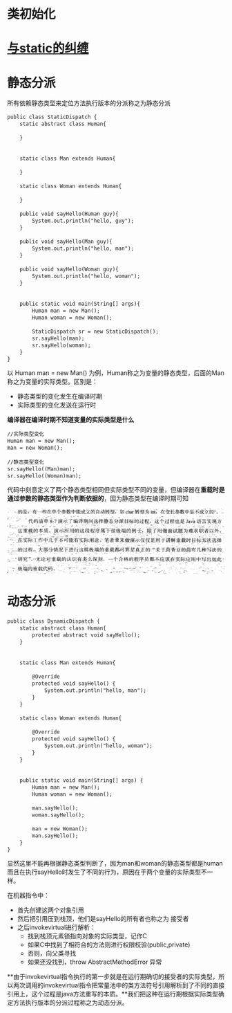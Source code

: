 类初始化
===

# [与static的纠缠](http://wiki.jikexueyuan.com/project/java-vm/class-initialization.html)


# 静态分派

所有依赖静态类型来定位方法执行版本的分派称之为静态分派

```
public class StaticDispatch {
    static abstract class Human{

    }


    static class Man extends Human{

    }

    static class Woman extends Human{

    }

    public void sayHello(Human guy){
        System.out.println("hello, guy");
    }

    public void sayHello(Man guy){
        System.out.println("hello, man");
    }

    public void sayHello(Woman guy){
        System.out.println("hello, woman");
    }


    public static void main(String[] args){
        Human man = new Man();
        Human woman = new Woman();

        StaticDispatch sr = new StaticDispatch();
        sr.sayHello(man);
        sr.sayHello(woman);
    }
}

```


以 Human man = new Man() 为例，Human称之为变量的静态类型，后面的Man 称之为变量的实际类型。区别是：

 * 静态类型的变化发生在编译时期
 * 实际类型的变化发送在运行时

**编译器在编译时期不知道变量的实际类型是什么**

```
//实际类型变化
Human man = new Man();
man = new Woman();

//静态类型变化
sr.sayHello((Man)man);
sr.sayHello((Woman)man);
```

代码中刻意定义了两个静态类型相同但实际类型不同的变量，但编译器在**重载时是通过参数的静态类型作为判断依据的**，因为静态类型在编译时期可知


![](./excitied.png)



# 动态分派

```
public class DynamicDispatch {
    static abstract class Human{
        protected abstract void sayHello();
    }


    static class Man extends Human{

        @Override
        protected void sayHello() {
            System.out.println("hello, man");
        }
    }

    static class Woman extends Human{

        @Override
        protected void sayHello() {
            System.out.println("hello, woman");
        }
    }


    public static void main(String[] args) {
        Human man = new Man();
        Human woman = new Woman();

        man.sayHello();
        woman.sayHello();

        man = new Woman();
        man.sayHello();
    }
}

```


显然这里不能再根据静态类型判断了，因为man和woman的静态类型都是human而且在执行sayHello时发生了不同的行为，原因在于两个变量的实际类型不一样。

在机器指令中：

* 首先创建这两个对象引用
* 然后把引用压到栈顶，他们是sayHello的所有者也称之为 接受者
* 之后invokevirtual进行解析：
	* 找到栈顶元素锁指向对象的实际类型，记作C
	* 如果C中找到了相符合的方法则进行权限校验(public,private)
	* 否则，向父类寻找
	* 如果还没找到，throw AbstractMethodError 异常

**由于invokevirtual指令执行的第一步就是在运行期确切的接受者的实际类型，所以两次调用的invokevirtual指令把常量池中的类方法符号引用解析到了不同的直接引用上，这个过程是java方法重写的本质。**我们把这种在运行期根据实际类型确定方法执行版本的分派过程称之为动态分派。


